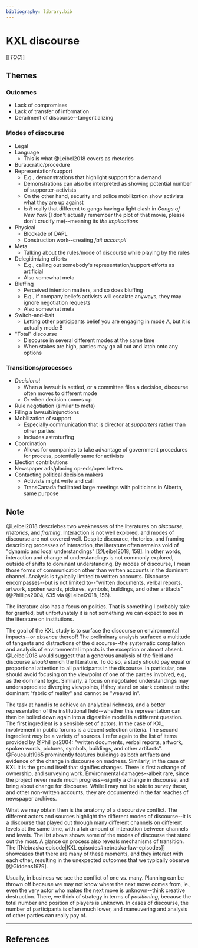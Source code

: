 ```yaml
---
bibliography: library.bib
---
```


# KXL discourse

[[_TOC_]]

## Themes

### Outcomes

* Lack of compromises
* Lack of transfer of information
* Derailment of discourse--tangentializing

### Modes of discourse

* Legal
* Language
    * This is what @Leibel2018 covers as rhetorics
* Buraucratic/procedure
* Representation/support
    * E.g., demonstrations that highlight support for a demand
    * Demonstrations can also be interpreted as showing potential number of supporter-activists
    * On the other hand, security and police mobilization show activists what they are up against
    * _Is it_ really that different to gangs having a light clash in _Gangs of New York_ (I don't actually remember the plot of that movie, please don't crucify me)--meaning its _the implications_
* Physical
    * Blockade of DAPL
    * Construction work--creating _fait accompli_
* Meta
    * Talking about the rules/mode of discourse while playing by the rules
* Delegitimizing efforts
    * E.g., calling out somebody's representation/support efforts as artificial
    * Also somewhat meta
* Bluffing
    * Perceived intention matters, and so does bluffing
    * E.g., if company beliefs activists will escalate anyways, they may ignore negotiation requests
    * Also somewhat meta
* Switch-and-bait
    * Letting other participants belief you are engaging in mode A, but it is actually mode B
* "Total" discourse
    * Discourse in several different modes at the same time
    * When stakes are high, parties may go all out and latch onto any options

### Transitions/processes

* _Decisions_!
    * When a lawsuit is settled, or a committee files a decision, discourse often moves to different mode
    * Or when decision comes up
* Rule negotiation (similar to meta)
* Filing a lawsuit/injunctions
* Mobilization of support
    * Especially communication that is director at _supporters_ rather than other parties 
    * Includes astroturfing
* Coordination
    * Allows for companies to take advantage of government procedures for process, potentially same for activists
* Election contributions
* Newspaper ads/placing op-eds/open letters
* Contacting political decision makers
    * Activists might write and call
    * TransCanada facilitated large meetings with politicians in Alberta, same purpose

## Note

@Leibel2018 descriebes two weaknesses of the literatures on _discourse_, _rhetorics_, and _framing_. Interaction is not well explored, and modes of discourse are not covered well. Despite discource, rhetorics, and framing describing processes of interaction, the literature often remains void of "dynamic and local understandings" [@Leibel2018, 158]. In other words, interaction and change of understandings is not commonly explored, outside of shifts to dominant understanding. By modes of discourse, I mean those forms of communication other than written accounts in the dominant channel. Analysis is typically limited to written accounts. Discourse encompasses--but is not limited to--"written documents, verbal reports, artwork, spoken words, pictures, symbols, buildings, and other artifacts" (@Phillips2004, 635 via @Leibel2018, 156).

The literature also has a focus on politics. That is something I probably take for granted, but unfortunately it is not something we can expect to see in the literature on institutions.

The goal of the KXL study is to surface the discourse on environmental impacts--or _absence_ thereof! The preliminary analysis surfaced a multitude of tangents and distractions of the discourse--the systematic compilation and analysis of environmental impacts is the exception or almost absent. @Leibel2018 would suggest that a generous analysis of the field and discourse _should_ enrich the literature. To do so, a study should pay equal or proportional attention to all participants in the discourse. In particular, one should avoid focusing on the viewpoint of one of the parties involved, e.g, as the dominant logic. Similarly, a focus on negotiated understandings may underappreciate diverging viewpoints, if they stand on stark contrast to the dominant "fabric of reality" and cannot be "weaved in".

The task at hand is to achieve an analytical richness, and a better representation of the institutional field--whether this representation can then be boiled down again into a digestible model is a different question. The first ingredient is a sensible set of actors. In the case of KXL, involvement in public forums is a decent selection criteria. The second ingredient _may_ be a variety of sources. I refer again to the list of items provided by @Phillips2004: "written documents, verbal reports, artwork, spoken words, pictures, symbols, buildings, and other artifacts". @Foucault1965 prominently features buildings as both artifacts and evidence of the change in discourse on madness. Similarly, in the case of KXL it is the ground itself that signifies changes. There is first a change of ownership, and surveying work. Environmental damages--albeit rare, since the project never made much progress--signify a change in discourse, and bring about change for discourse. While I may not be able to survey these, and other non-written accounts, they are documented in the far reaches of newspaper archives.

What we may obtain then is the anatomy of a discoursive conflict. The different actors and sources highlight the different modes of discourse--it is a discourse that played out through many different channels on different levels at the same time, with a fair amount of interaction between channels and levels. The list above shows some of the modes of discourse that stand out the most. A glance on process also reveals mechanisms of transition. The [[Nebraska episode|KXL episodes#nebraska-law-episodes]] showcases that there are many of these moments, and they interact with each other, resulting in the unexpected outcomes that we typically observe [@Giddens1979].

<!--account for the unlinear-->

<!--then, anatomize, topografie-->

Usually, in business we see the conflict of one vs. many. Planning can be thrown off because we may not know where the next move comes from, ie., even the very actor who makes the next move is unknown--think creative destruction. There, we think of strategy in terms of _positioning_, because the total number and position of players is unknown. In cases of discourse, the number of participants is often much lower, and maneuvering and analysis of other parties can really pay of. 

---

## References